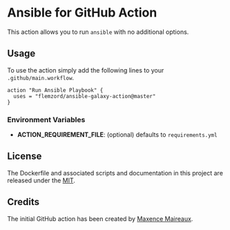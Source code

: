 # Ansible for GitHub Action
This action allows you to run `ansible` with no additional options.


## Usage
To use the action simply add the following lines to your `.github/main.workflow`.

```hcl
action "Run Ansible Playbook" {
  uses = "flemzord/ansible-galaxy-action@master"
}
```

### Environment Variables
- **ACTION_REQUIREMENT_FILE**: (optional) defaults to `requirements.yml`

## License
The Dockerfile and associated scripts and documentation in this project are released under the [MIT](license).


## Credits
The initial GitHub action has been created by [Maxence Maireaux](/flemzord).
